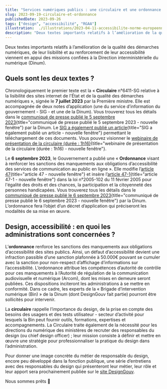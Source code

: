 ```yaml
---
title: "Services numériques publics : une circulaire et une ordonnance pour renforcer l’accessibilité et le design"
slug: 2023-09-19-circulaire-et-ordonnance
publishedDate: 2023-09-26
tags: ["design", "accessibilité", "RGAA"]
illustration:  ./illustrations/2023-04-11-accessibilite-norme-europeenne-francais.png
description: "Deux textes importants relatifs à l’amélioration de la qualité des démarches numériques, de leur lisibilité et au renforcement de leur accessibilité viennent en appui des missions confiées à la Direction interministérielle du numérique (Dinum)."
---
```


<p class="fr-text--lead">Deux textes importants relatifs à l’amélioration de la qualité des démarches numériques, de leur lisibilité et au renforcement de leur accessibilité viennent en appui des missions confiées à la Direction interministérielle du numérique (Dinum).</p>


## Quels sont les deux textes&nbsp;?

Chronologiquement le premier texte est la «&nbsp;**Circulaire** n°6411-SG relative à la lisibilité des sites internet de l'État et de la qualité des démarches numériques&nbsp;», signée le **7 juillet 2023** par la Première ministre. Elle est accompagnée de deux notes d’application (une du service d’information du gouvernement - SIG - et une de la Dinum). Vous trouverez tous les détails dans le [communiqué de presse publié le 5 septembre 2023](https://www.numerique.gouv.fr/espace-presse/services-numeriques-publics-circulaire-premiere-ministre/){title="communiqué de presse publié le 5 septembre 2023 - nouvelle fenêtre"} par la Dinum. Le [SIG a également publié un article](https://www.systeme-de-design.gouv.fr/a-propos/articles/circulaire-d-application/){title="SIG a également publié un article - nouvelle fenêtre"} permettant le téléchargement de ces documents. Vous pouvez visionner le [webinaire de présentation de la circulaire (durée : 1h16)](https://vimeo.com/846954419/a95cc7b784){title="webinaire de présentation de la circulaire (durée : 1h16) - nouvelle fenêtre"}.  

Le **6 septembre 2023**, le Gouvernement a publié une «&nbsp;**Ordonnance** visant à renforcer les sanctions des manquements aux obligations d’accessibilité des services de communication au public en ligne&nbsp;». Elle modifie l’[article 47](https://www.legifrance.gouv.fr/loda/article_lc/LEGIARTI000037388867/){title="article 47 - nouvelle fenêtre"} et insère l’[article 47-1](https://www.legifrance.gouv.fr/loda/article_lc/LEGIARTI000048050174/2023-09-08){title="article 47-1 - nouvelle fenêtre"} dans la loi n°2005-102 du 11 février 2005 pour l'égalité des droits et des chances, la participation et la citoyenneté des personnes handicapées. Vous trouverez tous les détails dans le [communiqué de presse publié le 6 septembre 2023](https://www.numerique.gouv.fr/espace-presse/accessibilite-numerique-a-100-percent-le-gouvernement-passe-a-la-vitesse-superieure-et-presente-une-ordonnance-visant-a-controler-laccessibilite-des-sites-des-administrations-publiques-a-compter-2024/){title="communiqué de presse publié le 6 septembre 2023 - nouvelle fenêtre"} par la Dinum. L’ordonnance fera l’objet d’un décret d’application qui préciseront les modalités de sa mise en œuvre.

## Design, accessibilité&nbsp;: en quoi les administrations sont concernées&nbsp;?

L’**ordonnance** renforce les sanctions des manquements aux obligations d’accessibilité des sites publics. Ainsi, un défaut d’accessibilité devient une infraction passible d’une sanction plafonnée à 50.000€ pouvant se cumuler avec la sanction pour non-respect d’affichage d’informations sur l’accessibilité. L’ordonnance attribue les compétences d’autorité de contrôle pour ces manquements à l’Autorité de régulation de la communication audiovisuelle et numérique (Arcom), dont les mises en demeure seront publiées. Ces dispositions inciteront les administrations à se mettre en conformité. Dans ce cadre, les experts de la «&nbsp;Brigade d’intervention numérique (Bin)&nbsp;» de la Dinum (dont DesignGouv fait partie) pourront être sollicités pour intervenir.

La **circulaire** rappelle l’importance du design, de la prise en compte des besoins des usagers et des tests utilisateur - secteur d’activité pour lesquels la Bin peut fournir outils, formations, expertises et accompagnements. La Circulaire traite également de la nécessité pour les directions du numérique des ministères de recruter des responsables du design (ou chief design officer)&nbsp;; leur mission consiste à définir et mettre en œuvre une stratégie pour professionnaliser la pratique du design dans l’administration.

Pour donner une image concrète du métier de responsable du design, encore peu développé dans la fonction publique, une série d’entretiens avec des responsables du design qui présenteront leur métier, leur rôle et leur apport sera prochainement publiée sur le [site DesignGouv](/).

Nous sommes prêts 🙂
